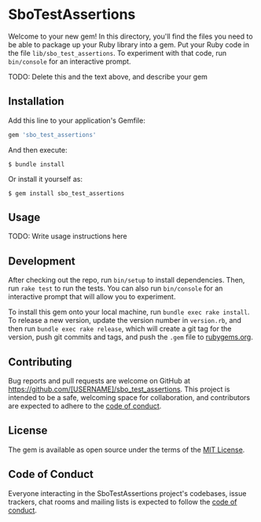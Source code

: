 # SboTestAssertions

Welcome to your new gem! In this directory, you'll find the files you need to be able to package up your Ruby library into a gem. Put your Ruby code in the file `lib/sbo_test_assertions`. To experiment with that code, run `bin/console` for an interactive prompt.

TODO: Delete this and the text above, and describe your gem

## Installation

Add this line to your application's Gemfile:

```ruby
gem 'sbo_test_assertions'
```

And then execute:

    $ bundle install

Or install it yourself as:

    $ gem install sbo_test_assertions

## Usage

TODO: Write usage instructions here

## Development

After checking out the repo, run `bin/setup` to install dependencies. Then, run `rake test` to run the tests. You can also run `bin/console` for an interactive prompt that will allow you to experiment.

To install this gem onto your local machine, run `bundle exec rake install`. To release a new version, update the version number in `version.rb`, and then run `bundle exec rake release`, which will create a git tag for the version, push git commits and tags, and push the `.gem` file to [rubygems.org](https://rubygems.org).

## Contributing

Bug reports and pull requests are welcome on GitHub at https://github.com/[USERNAME]/sbo_test_assertions. This project is intended to be a safe, welcoming space for collaboration, and contributors are expected to adhere to the [code of conduct](https://github.com/[USERNAME]/sbo_test_assertions/blob/master/CODE_OF_CONDUCT.md).


## License

The gem is available as open source under the terms of the [MIT License](https://opensource.org/licenses/MIT).

## Code of Conduct

Everyone interacting in the SboTestAssertions project's codebases, issue trackers, chat rooms and mailing lists is expected to follow the [code of conduct](https://github.com/[USERNAME]/sbo_test_assertions/blob/master/CODE_OF_CONDUCT.md).
